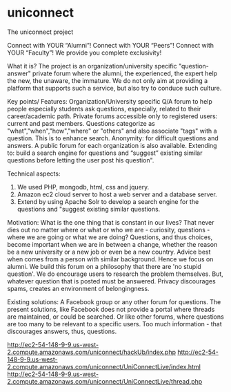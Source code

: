 uniconnect
==========
The uniconnect project

Connect with YOUR “Alumni”!
Connect with YOUR “Peers”!
Connect with YOUR “Faculty”!
We provide you complete exclusivity!

What it is?
The project is an organization/university specific "question-answer" private forum where the alumni, the experienced, the expert help the new, the unaware, the immature.
We do not only aim at providing a platform that supports such a service, but also try to conduce such culture.

Key points/ Features:
Organization/University specific Q/A forum to help people especially students ask questions, especially, related to their career/academic path.
Private forums accessible only to registered users: current and past members.
Questions categorize as "what","when","how","where" or "others" and also associate "tags" with a question. This is to enhance search.
Anonymity: for difficult questions and answers.
A public forum for each organization is also available.
Extending to: build a search engine for questions and “suggest” existing similar questions before letting the user post his question".

Technical aspects:
1. We used PHP, mongodb, html, css and jquery.
2. Amazon ec2 cloud server to host a web server and a database server.
3. Extend by using Apache Solr to develop a search engine for the questions and "suggest existing similar questions.


Motivation:
What is the one thing that is constant in our lives? That never dies out no matter where or what or who we are - curiosity, questions - where we are going or what we are doing? Questions, and thus choices, become important when we are in between a change, whether the reason be a new university or a new job or even be a new country. Advice best when comes from a person with similar background. Hence we focus on alumni.
We build this forum on a philosophy that there are 'no stupid question'. We do encourage users to research the problem themselves. But, whatever question that is posted must be answered.
Privacy discourages spams, creates an environment of belongingness.

Existing solutions:
A Facebook group or any other forum for questions. The present solutions, like Facebook does not provide a portal where threads are maintained, or could be searched. Or like other forums, where questions are too many to be relevant to a specific users. Too much information - that discourages answers, thus, questions.

http://ec2-54-148-9-9.us-west-2.compute.amazonaws.com/uniconnect/hackUb/index.php
http://ec2-54-148-9-9.us-west-2.compute.amazonaws.com/uniconnect/UniConnectLive/index.html
http://ec2-54-148-9-9.us-west-2.compute.amazonaws.com/uniconnect/UniConnectLive/thread.php
